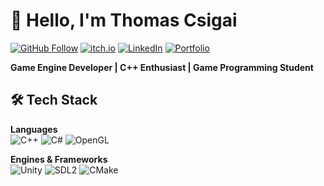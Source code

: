 # 👋 Hello, I'm Thomas Csigai 

[![GitHub Follow](https://img.shields.io/github/followers/thomascsigai?label=Follow&style=social)](https://github.com/thomascsigai)
[![itch.io](https://img.shields.io/badge/itch.io-FA5C5C?style=flat-square&logo=itch.io&logoColor=white)](https://thomas-csigai.itch.io/)
[![LinkedIn](https://img.shields.io/badge/LinkedIn-0077B5?style=flat-square&logo=linkedin&logoColor=white)](https://www.linkedin.com/in/thomascsigai)
[![Portfolio](https://img.shields.io/badge/Portfolio-4285F4?style=flat-square&logo=google-chrome&logoColor=white)](https://thomascsigai.github.io/)

**Game Engine Developer | C++ Enthusiast | Game Programming Student**
## 🛠 Tech Stack

**Languages**  
![C++](https://img.shields.io/badge/C%2B%2B-00599C?style=flat-square&logo=c%2B%2B&logoColor=white)
![C#](https://img.shields.io/badge/C%23-239120?style=flat-square&logo=c-sharp&logoColor=white)
![OpenGL](https://img.shields.io/badge/OpenGL-5586A4?style=flat-square&logo=opengl&logoColor=white)

**Engines & Frameworks**  
![Unity](https://img.shields.io/badge/Unity-000000?style=flat-square&logo=unity&logoColor=white)
![SDL2](https://img.shields.io/badge/SDL2-FF6600?style=flat-square&logo=libsdl&logoColor=white)
![CMake](https://img.shields.io/badge/CMake-064F8C?style=flat-square&logo=cmake&logoColor=white)
